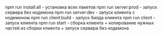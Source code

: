 npm run install:all - установка всех пакетов
npm run server:prod - запуск сервера без нодемона
npm run server:dev - запуск клиента с нодемоном
npm run client:build - запуск билда клиента
npm run client - запуск клиента
npm run start - сборка клиента + копирование нужных частей из сборки клиента + запуск сервера без нодемона
